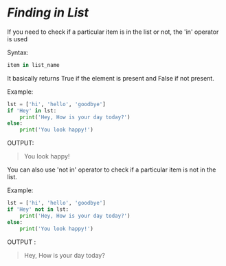 _Finding in List_
===

If you need to check if a particular item is in the list or not, the 'in' operator is used

Syntax:

```python
item in list_name
```

It basically returns True if the element is present and False if not present.

Example:

```python
lst = ['hi', 'hello', 'goodbye']
if 'Hey' in lst:
    print('Hey, How is your day today?')
else:
    print('You look happy!')

```

OUTPUT:
>You look happy!


You can also use 'not in' operator to check if a particular item is not in the list.

Example:

```python
lst = ['hi', 'hello', 'goodbye']
if 'Hey' not in lst:
    print('Hey, How is your day today?')
else:
    print('You look happy!')
```

OUTPUT :
> Hey, How is your day today?